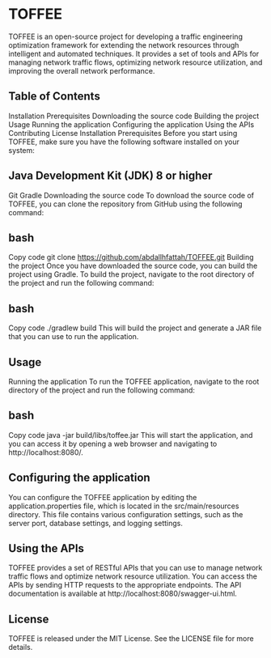 # TOFFEE
TOFFEE is an open-source project for developing a traffic engineering optimization framework for extending the network resources through intelligent and automated techniques. It provides a set of tools and APIs for managing network traffic flows, optimizing network resource utilization, and improving the overall network performance.

## Table of Contents
Installation
Prerequisites
Downloading the source code
Building the project
Usage
Running the application
Configuring the application
Using the APIs
Contributing
License
Installation
Prerequisites
Before you start using TOFFEE, make sure you have the following software installed on your system:

## Java Development Kit (JDK) 8 or higher
Git
Gradle
Downloading the source code
To download the source code of TOFFEE, you can clone the repository from GitHub using the following command:

## bash
Copy code
git clone https://github.com/abdallhfattah/TOFFEE.git
Building the project
Once you have downloaded the source code, you can build the project using Gradle. To build the project, navigate to the root directory of the project and run the following command:

## bash
Copy code
./gradlew build
This will build the project and generate a JAR file that you can use to run the application.

## Usage
Running the application
To run the TOFFEE application, navigate to the root directory of the project and run the following command:

## bash
Copy code
java -jar build/libs/toffee.jar
This will start the application, and you can access it by opening a web browser and navigating to http://localhost:8080/.

## Configuring the application
You can configure the TOFFEE application by editing the application.properties file, which is located in the src/main/resources directory. This file contains various configuration settings, such as the server port, database settings, and logging settings.

## Using the APIs
TOFFEE provides a set of RESTful APIs that you can use to manage network traffic flows and optimize network resource utilization. You can access the APIs by sending HTTP requests to the appropriate endpoints. The API documentation is available at http://localhost:8080/swagger-ui.html.

## License
TOFFEE is released under the MIT License. See the LICENSE file for more details.
